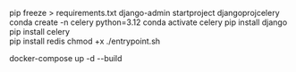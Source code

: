 pip freeze > requirements.txt
django-admin startproject djangoprojcelery
conda create -n celery python=3.12 
conda activate celery 
pip install django   
pip install celery   
pip install redis
chmod +x ./entrypoint.sh 

docker-compose up -d --build